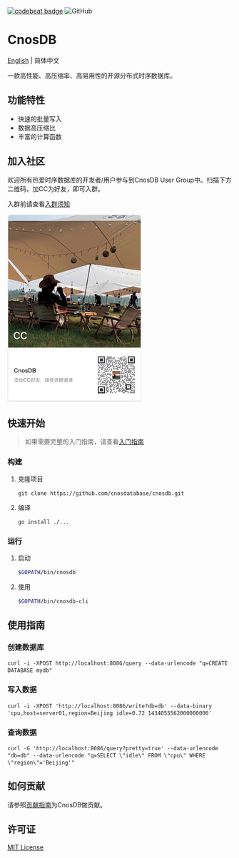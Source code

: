 <a href="https://codebeat.co/projects/github-com-cnosdatabase-cnosdb-main"><img alt="codebeat badge" src="https://codebeat.co/badges/23007af1-7b99-419c-81a8-7bfb6dac31b9" /></a>
![GitHub](https://img.shields.io/github/license/cnosdatabase/cnosdb)

# CnosDB

[English](./README.md) | 简体中文

一款高性能、高压缩率、高易用性的开源分布式时序数据库。

## 功能特性

- 快速的批量写入
- 数据高压缩比
- 丰富的计算函数

## 加入社区
欢迎所有热爱时序数据库的开发者/用户参与到CnosDB User Group中。扫描下方二维码，加CC为好友，即可入群。

入群前请查看[入群须知](./CnosDBWeChatUserGroupGuidelines.md)

![](https://github.com/cnosdatabase/cnosdb/blob/main/doc/assets/u.jpg)

## 快速开始

> 如果需要完整的入门指南，请查看[入门指南](https://cnosdatabase.github.io/)

### 构建

1. 克隆项目

   ```
   git clone https://github.com/cnosdatabase/cnosdb.git
   ```

2. 编译

   ```
   go install ./...
   ```

### 运行

1. 启动

   ```bash
   $GOPATH/bin/cnosdb
   ```

2. 使用

   ```bash
   $GOPATH/bin/cnosdb-cli
   ```

## 使用指南

### 创建数据库

```
curl -i -XPOST http://localhost:8086/query --data-urlencode "q=CREATE DATABASE mydb"
```

### 写入数据

```
curl -i -XPOST 'http://localhost:8086/write?db=db' --data-binary 'cpu,host=server01,region=Beijing idle=0.72 1434055562000000000'
```

### 查询数据

```
curl -G 'http://localhost:8086/query?pretty=true' --data-urlencode "db=db" --data-urlencode "q=SELECT \"idle\" FROM \"cpu\" WHERE \"region\"='Beijing'"
```

## 如何贡献

请参照[贡献指南](./CONTRIBUTING.md)为CnosDB做贡献。

## 许可证

[MIT License](./LICENSE)
